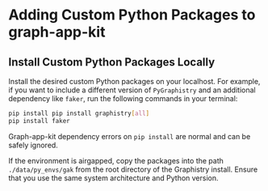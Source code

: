 # Adding Custom Python Packages to graph-app-kit

## Install Custom Python Packages Locally

Install the desired custom Python packages on your localhost.  For example, if you want to include a different version of `PyGraphistry` and an additional dependency like `faker`, run the following commands in your terminal:

```bash
pip install pip install graphistry[all]
pip install faker
```

Graph-app-kit dependency errors on `pip install` are normal and can be safely ignored.

If the environment is airgapped, copy the packages into the path `./data/py_envs/gak` from the root directory of the Graphistry install.  Ensure that you use the same system architecture and Python version.

